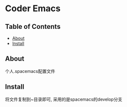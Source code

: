 # Coder Emacs

## Table of Contents

- [About](#about)
- [Install](#install)

## About

个人.spacemacs配置文件

## Install

将文件复制到~目录即可, 采用的是spacemacs的develop分支
